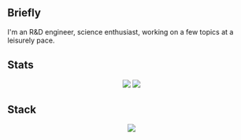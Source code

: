 ## Briefly 
I'm an R&D engineer, science enthusiast, working on a few topics at a leisurely pace.

## Stats
<p align="center">
  <img src="https://github-readme-stats.vercel.app/api?username=nimisbert&show_icons=true&theme=transparent&line_height=20"/>
  <img src="https://github-readme-stats.vercel.app/api/top-langs/?username=nimisbert&layout=compact"/>
</p>

## Stack
<p align="center">
  <a href="https://skillicons.dev">
    <img src="https://skillicons.dev/icons?i=vim,c,cpp,fortran,octave,py,latex,cmake,docker,git,linux" />
  </a>
</p>
